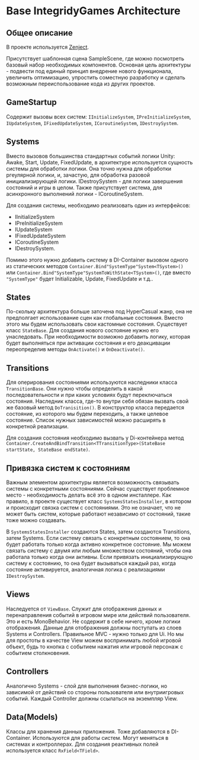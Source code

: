 ﻿# Base IntegridyGames Architecture #

## Общее описание ##

В проекте используется [Zenject](https://github.com/modesttree/Zenject).

Присутствует шаблонная сцена SampleScene,
где можно посмотреть базовый набор необходимых компонентов.
Основная цель архитектуры - подвести под единый принцип внедрение нового функционала, увеличить оптимизацию, упростить
соместную разработку и
сделать возможным переиспользование кода из других проектов.

## GameStartup ##

Содержит вызовы всех систем: `IInitializeSystem`, `IPreInitializeSystem`, `IUpdateSystem`, `IFixedUpdateSystem`,
`ICoroutineSystem`, `IDestroySystem`.

## Systems ##

Вместо вызовов большинства стандартных событий логики Unity: Awake, Start, Update, FixedUpdate, в архитектуре используется
сущность системы для обработки логики. Она точно нужна для обработки ргеулярной логики, и, зачастую, для обработка разовой инициализирующей логики. 
IDestroySystem - для логики завершения состояний и игры в целом. 
Также присутствует система, для асинхронного выполнений логики - ICoroutineSystem.

Для создания системы, необходимо реализовать один из интерфейсов:
* IInitializeSystem 
* IPreInitializeSystem 
* IUpdateSystem 
* IFixedUpdateSystem 
* ICoroutineSystem
* IDestroySystem.

Помимо этого нужно добавить систему в DI-Container вызовом одного из статических методов
`Container.Bind"SystemType"System<TSystem>()` или `Container.Bind"SystemType"SystemToWithState<TSystem>()`, 
где вместо `"SystemType"` будет Initializable, Update, FixedUpdate и т.д..

## States ##

По-скольку архитектура больше заточена под HyperCasual жанр, она не предполгает
использование сцен как глобальные состояния. Вместо этого мы будем использовать свои кастомные состояния.
Существует класс `StateBase`. Для создания нового состояние нужно его унаследовать. 
При необходимости возможно добавить логику, которая будет выполняться при активации состояния и его деакцивации
переопределив методы `OnActivate()` и `OnDeactivate()`.

## Transitions ##

Для оперирования состояниями используются наследники класса `TransitionBase`. 
Они нужно чтобы определить в какой последовательности и при каких условиях будут переключаться состояния.
Наследник класса, где-то внутри себя обязан вызвать свой же базовый метод `DoTranisition()`.
В конструктор класса передается состояние, из которого мы будем переходить, а также целевое состояние.
Список нужных зависимостей можно расширять в конкретной реализации.

Для создания состояния необходимо вызвать у Di-контейнера метод `Container.CreateAndBindTransition<TTransitionType>(StateBase startState,
StateBase endState)`.

## Привязка систем к состояниям ##

Важным элементом архитектуры является возможность связывать системы с 
конкретными состояниями. Сейчас существует проблемное место - необходимость делать всё это в одном
инсталлере. Как правило, в проекте существует класс `SystemsStatesInstaller`, в котором и происходит связка систем с состояниями.
Это не означает, что не может быть систем, которые работают независимо от состояний, такие тоже можно создавать.

В `SystemsStatesInstaller` создаются States, затем создаются Transitions, затем Systems. 
Если систему связать с конкретным состоянием, то она будет работать только когда активно конкретное состояние.
Мы можем связать систему с двумя или любым множеством состояний, чтобы она работала только когда они активны.
Если привязать инициализирующую систему к состоянию, то она будет вызываться каждый раз, когда состояние 
активируется, аналогичная логика с реализациями `IDestroySystem`.

## Views ##

Наследуется от `ViewBase`. Служит для отображения данных и перенаправления событий в игровом мире или действий пользователя. Это и есть MonoBehavior.
Не содержит в себе ничего, кроме логики отображения. Данные для отображения должны поступать из слоев Systems и Controllers.
Правильное MVC - нужно только для Ui. Но мы для простоты в качестве View можем воспринимать любой игровой объект, будь то кнопка с событием 
нажатия или игровой персонаж с событием столкновения.

## Controllers ##

Аналогично Systems - слой для выполнения бизнес-логики, но зависимой от действий со стороны пользователя или внутриигровых событий.
Каждый Controller должны ссылаться на экземпляр View.

## Data(Models) ##

Классы для хранения данных приложения. Тоже добавляются в DI-Container.
Используются для работы систем. Могут меняться в системах и контроллерах.
Для создания реактивных полей используется класс `RxField<TField>`.
